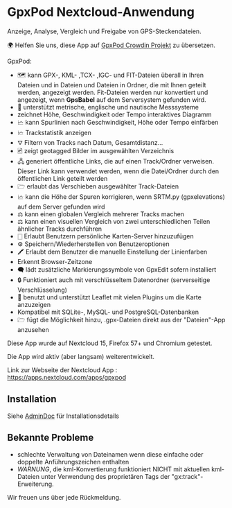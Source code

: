 # GpxPod Nextcloud-Anwendung

Anzeige, Analyse, Vergleich und Freigabe von GPS-Steckendateien.

🌍 Helfen Sie uns, diese App auf [GpxPod Crowdin Projekt](https://crowdin.com/project/gpxpod) zu übersetzen.

GpxPod:

* 🗺  kann GPX-, KML- ,TCX- ,IGC- und FIT-Dateien überall in Ihren Dateien und in Dateien und Dateien in Ordner, die mit Ihnen geteilt werden, angezeigt werden. Fit-Dateien werden nur konvertiert und angezeigt, wenn **GpsBabel** auf dem Serversystem gefunden wird.
* 📏 unterstützt metrische, englische und nautische Messsysteme
* zeichnet Höhe, Geschwindigkeit oder Tempo interaktives Diagramm
* 🗠 kann Spurlinien nach Geschwindigkeit, Höhe oder Tempo einfärben
* 🗠 Trackstatistik anzeigen
* ⛛ Filtern von Tracks nach Datum, Gesamtdistanz...
* 🖻 zeigt geotagged Bilder im ausgewählten Verzeichnis
* 🖧 generiert öffentliche Links, die auf einen Track/Ordner verweisen. Dieser Link kann verwendet werden, wenn die Datei/Ordner durch den öffentlichen Link geteilt werden
* 🗁 erlaubt das Verschieben ausgewählter Track-Dateien
* 🗠 kann die Höhe der Spuren korrigieren, wenn SRTM.py (gpxelevations) auf dem Server gefunden wird
* ⚖ kann einen globalen Vergleich mehrerer Tracks machen
* ⚖ kann einen visuellen Vergleich von zwei unterschiedlichen Teilen ähnlicher Tracks durchführen
* 🀆 Erlaubt Benutzern persönliche Karten-Server hinzuzufügen
* ⚙ Speichern/Wiederherstellen von Benutzeroptionen
* 🖍 Erlaubt dem Benutzer die manuelle Einstellung der Linienfarben
* Erkennt Browser-Zeitzone
* 🗬 lädt zusätzliche Markierungssymbole von GpxEdit sofern installiert
* 🔒 Funktioniert auch mit verschlüsseltem Datenordner (serverseitige Verschlüsselung)
* 🍂 benutzt und unterstützt Leaflet mit vielen Plugins um die Karte anzuzeigen
* Kompatibel mit SQLite-, MySQL- und PostgreSQL-Datenbanken
* 🗁 fügt die Möglichkeit hinzu, .gpx-Dateien direkt aus der "Dateien"-App anzusehen

Diese App wurde auf Nextcloud 15, Firefox 57+ und Chromium getestet.

Die App wird aktiv (aber langsam) weiterentwickelt.

Link zur Webseite der Nextcloud App : https://apps.nextcloud.com/apps/gpxpod

## Installation

Siehe [AdminDoc](https://gitlab.com/eneiluj/gpxpod-oc/wikis/admindoc) für Installationsdetails

## Bekannte Probleme

* schlechte Verwaltung von Dateinamen wenn diese einfache oder doppelte Anführungszeichen enthalten
* *WARNUNG*, die kml-Konvertierung funktioniert NICHT mit aktuellen kml-Dateien unter Verwendung des proprietären Tags der "gx:track"-Erweiterung.

Wir freuen uns über jede Rückmeldung.
